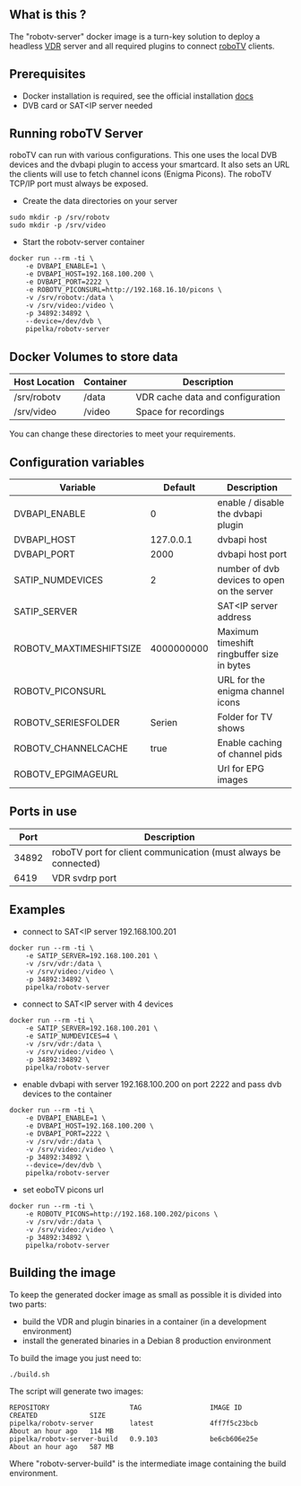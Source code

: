 What is this ?
--------------

The "robotv-server" docker image is a turn-key solution to deploy a headless [VDR](http://www.tvdr.de) server and all required plugins to connect [roboTV](https://github.com/pipelka/robotv) clients.

Prerequisites
-------------

- Docker installation is required, see the official installation [docs](https://docs.docker.com/engine/installation/)
- DVB card or SAT<IP server needed

Running roboTV Server
---------------------

roboTV can run with various configurations. This one uses the local DVB devices and the dvbapi plugin to access your smartcard. It also sets an URL the clients will use to fetch channel icons (Enigma Picons). The roboTV TCP/IP port must always be exposed.

- Create the data directories on your server

```
sudo mkdir -p /srv/robotv
sudo mkdir -p /srv/video
```

- Start the robotv-server container

```
docker run --rm -ti \
    -e DVBAPI_ENABLE=1 \
    -e DVBAPI_HOST=192.168.100.200 \
    -e DVBAPI_PORT=2222 \
    -e ROBOTV_PICONSURL=http://192.168.16.10/picons \
    -v /srv/robotv:/data \
    -v /srv/video:/video \
    -p 34892:34892 \
    --device=/dev/dvb \
    pipelka/robotv-server
```

Docker Volumes to store data
----------------------------

| Host Location | Container | Description |
| --- | --- | --- |
| /srv/robotv | /data | VDR cache data and configuration |
| /srv/video | /video | Space for recordings |

You can change these directories to meet your requirements.

Configuration variables
-----------------------

| Variable | Default | Description |
| --- | --- | ---------- |
| DVBAPI_ENABLE | 0 | enable / disable the dvbapi plugin |
| DVBAPI_HOST | 127.0.0.1 | dvbapi host |
| DVBAPI_PORT | 2000 | dvbapi host port |
| SATIP_NUMDEVICES | 2 | number of dvb devices to open on the server |
| SATIP_SERVER | | SAT<IP server address |
| ROBOTV_MAXTIMESHIFTSIZE | 4000000000 | Maximum timeshift ringbuffer size in bytes |
| ROBOTV_PICONSURL |  | URL for the enigma channel icons |
| ROBOTV_SERIESFOLDER | Serien | Folder for TV shows |
| ROBOTV_CHANNELCACHE | true | Enable caching of channel pids |
| ROBOTV_EPGIMAGEURL | | Url for EPG images |

Ports in use
------------

| Port | Description |
| --- | --- |
| 34892 | roboTV port for client communication (must always be connected) |
| 6419 | VDR svdrp port |

Examples
--------

- connect to SAT<IP server 192.168.100.201

```
docker run --rm -ti \
    -e SATIP_SERVER=192.168.100.201 \
    -v /srv/vdr:/data \
    -v /srv/video:/video \
    -p 34892:34892 \
    pipelka/robotv-server
```

- connect to SAT<IP server with 4 devices

```
docker run --rm -ti \
    -e SATIP_SERVER=192.168.100.201 \
    -e SATIP_NUMDEVICES=4 \
    -v /srv/vdr:/data \
    -v /srv/video:/video \
    -p 34892:34892 \
    pipelka/robotv-server
```

- enable dvbapi with server 192.168.100.200 on port 2222 and pass dvb devices to the container

```
docker run --rm -ti \
    -e DVBAPI_ENABLE=1 \
    -e DVBAPI_HOST=192.168.100.200 \
    -e DVBAPI_PORT=2222 \
    -v /srv/vdr:/data \
    -v /srv/video:/video \
    -p 34892:34892 \
    --device=/dev/dvb \
    pipelka/robotv-server
```

- set eoboTV picons url

```
docker run --rm -ti \
    -e ROBOTV_PICONS=http://192.168.100.202/picons \
    -v /srv/vdr:/data \
    -v /srv/video:/video \
    -p 34892:34892 \
    pipelka/robotv-server
```

Building the image
------------------

To keep the generated docker image as small as possible it is divided into two parts:

- build the VDR and plugin binaries in a container (in a development environment)
- install the generated binaries in a Debian 8 production environment

To build the image you just need to:

```
./build.sh
```

The script will generate two images:
```
REPOSITORY                    TAG                 IMAGE ID            CREATED             SIZE
pipelka/robotv-server         latest              4ff7f5c23bcb        About an hour ago   114 MB
pipelka/robotv-server-build   0.9.103             be6cb606e25e        About an hour ago   587 MB
```

Where "robotv-server-build" is the intermediate image containing the build environment.
